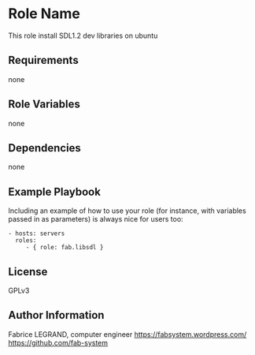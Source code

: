 Role Name
=========

This role install SDL1.2 dev libraries on ubuntu 

Requirements
------------

none

Role Variables
--------------

none

Dependencies
------------

none

Example Playbook
----------------

Including an example of how to use your role (for instance, with variables passed in as parameters) is always nice for users too:

    - hosts: servers
      roles:
         - { role: fab.libsdl }

License
-------

GPLv3

Author Information
------------------

Fabrice LEGRAND, computer engineer
https://fabsystem.wordpress.com/
https://github.com/fab-system
